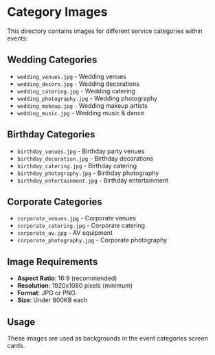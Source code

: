 # Category Images

This directory contains images for different service categories within events:

## Wedding Categories
- `wedding_venues.jpg` - Wedding venues
- `wedding_decors.jpg` - Wedding decorations
- `wedding_catering.jpg` - Wedding catering
- `wedding_photography.jpg` - Wedding photography
- `wedding_makeup.jpg` - Wedding makeup artists
- `wedding_music.jpg` - Wedding music & dance

## Birthday Categories  
- `birthday_venues.jpg` - Birthday party venues
- `birthday_decoration.jpg` - Birthday decorations
- `birthday_catering.jpg` - Birthday catering
- `birthday_photography.jpg` - Birthday photography
- `birthday_entertainment.jpg` - Birthday entertainment

## Corporate Categories
- `corporate_venues.jpg` - Corporate venues
- `corporate_catering.jpg` - Corporate catering
- `corporate_av.jpg` - AV equipment
- `corporate_photography.jpg` - Corporate photography

## Image Requirements

- **Aspect Ratio**: 16:9 (recommended)
- **Resolution**: 1920x1080 pixels (minimum)
- **Format**: JPG or PNG
- **Size**: Under 800KB each

## Usage

These images are used as backgrounds in the event categories screen cards.